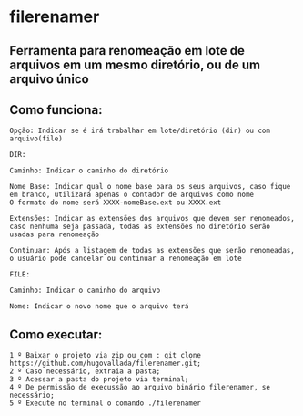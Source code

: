 # filerenamer

## Ferramenta para renomeação em lote de arquivos em um mesmo diretório, ou de um arquivo único

## Como funciona:


    Opção: Indicar se é irá trabalhar em lote/diretório (dir) ou com arquivo(file)

    DIR:

    Caminho: Indicar o caminho do diretório

    Nome Base: Indicar qual o nome base para os seus arquivos, caso fique em branco, utilizará apenas o contador de arquivos como nome
    O formato do nome será XXXX-nomeBase.ext ou XXXX.ext

    Extensões: Indicar as extensões dos arquivos que devem ser renomeados, caso nenhuma seja passada, todas as extensões no diretório serão usadas para renomeação

    Continuar: Após a listagem de todas as extensões que serão renomeadas, o usuário pode cancelar ou continuar a renomeação em lote

    FILE:

    Caminho: Indicar o caminho do arquivo

    Nome: Indicar o novo nome que o arquivo terá

## Como executar:

    1 º Baixar o projeto via zip ou com : git clone https://github.com/hugovallada/filerenamer.git;
    2 º Caso necessário, extraia a pasta;
    3 º Acessar a pasta do projeto via terminal;
    4 º De permissão de execussão ao arquivo binário filerenamer, se necessário;
    5 º Execute no terminal o comando ./filerenamer
